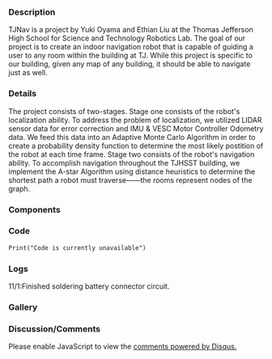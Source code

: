 ### Description
TJNav is a project by Yuki Oyama and Ethian Liu at the Thomas Jefferson High School for Science and Technology Robotics Lab.  The goal of our project is to create an indoor navigation robot that is capable of guiding a user to any room within the building at TJ.  While this project is specific to our building, given any map of any building, it should be able to navigate just as well.

### Details
The project consists of two-stages.  Stage one consists of the robot's localization ability.  To address the problem of localization, we utilized LIDAR sensor data for error correction and IMU & VESC Motor Controller Odometry data.  We feed this data into an Adaptive Monte Carlo Algorithm in order to create a probability density function to determine the most likely postition of the robot at each time frame.  Stage two consists of the robot's navigation ability.  To accomplish navigation throughout the TJHSST building, we implement the A-star Algorithm using distance heuristics to determine the shortest path a robot must traverse——the rooms represent nodes of the graph.

### Components

### Code
```markdown
Print("Code is currently unavailable")
```
### Logs
11/1:Finished soldering battery connector circuit.
### Gallery
### Discussion/Comments

<div id="disqus_thread"></div>
<script>
var disqus_config = function () {
this.page.url = PAGE_URL; 
this.page.identifier = PAGE_IDENTIFIER;
};
(function() { 
var d = document, s = d.createElement('script');
s.src = 'https://https-yukioyama-github-io-robot-localization.disqus.com/embed.js';
s.setAttribute('data-timestamp', +new Date());
(d.head || d.body).appendChild(s);
})();
</script>
<noscript>Please enable JavaScript to view the <a href="https://disqus.com/?ref_noscript">comments powered by Disqus.</a></noscript>
              
